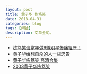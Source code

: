 ```yaml
---
layout: post
title: 黄子华 栋笃笑
date: 2018-04-31
categories: blog
tags: [闲扯]
description: 文章金句。
---
```


- [栋笃笑谈當年做6線明星慘痛經歷！](https://www.bilibili.com/video/av20925665)
- [黄子华给想自杀的人一些忠告](https://www.bilibili.com/video/av20841230)
- [黄子华栋笃笑 高清合集](https://www.bilibili.com/video/av14920781)
- [2003黄子华栋笃笑](https://www.bilibili.com/video/av12849867)
